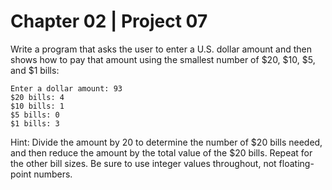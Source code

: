 # Chapter 02 | Project 07
Write a program that asks the user to enter a U.S. dollar amount and then shows how to pay
that amount using the smallest number of $20, $10, $5, and $1 bills:
```
Enter a dollar amount: 93
$20 bills: 4
$10 bills: 1
$5 bills: 0
$1 bills: 3
```
Hint: Divide the amount by 20 to determine the number of $20 bills needed, and then reduce
the amount by the total value of the $20 bills. Repeat for the other bill sizes. Be sure to use
integer values throughout, not floating-point numbers.
